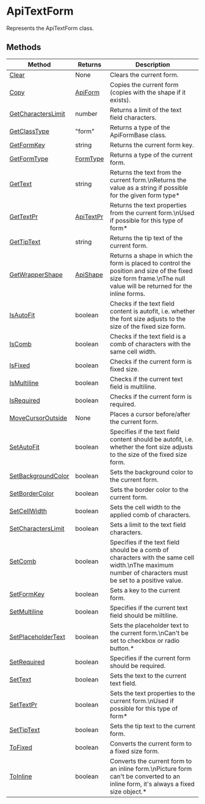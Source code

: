 # ApiTextForm

Represents the ApiTextForm class.


## Methods

| Method | Returns | Description |
| ------ | ------- | ----------- |
| [Clear](./Methods/Clear.md) | None | Clears the current form. |
| [Copy](./Methods/Copy.md) | [ApiForm](../Enumeration/ApiForm.md) | Copies the current form (copies with the shape if it exists). |
| [GetCharactersLimit](./Methods/GetCharactersLimit.md) | number | Returns a limit of the text field characters. |
| [GetClassType](./Methods/GetClassType.md) | "form" | Returns a type of the ApiFormBase class. |
| [GetFormKey](./Methods/GetFormKey.md) | string | Returns the current form key. |
| [GetFormType](./Methods/GetFormType.md) | [FormType](../Enumeration/FormType.md) | Returns a type of the current form. |
| [GetText](./Methods/GetText.md) | string | Returns the text from the current form.\nReturns the value as a string if possible for the given form type* |
| [GetTextPr](./Methods/GetTextPr.md) | [ApiTextPr](../../Word/ApiTextPr/ApiTextPr.md) | Returns the text properties from the current form.\nUsed if possible for this type of form* |
| [GetTipText](./Methods/GetTipText.md) | string | Returns the tip text of the current form. |
| [GetWrapperShape](./Methods/GetWrapperShape.md) | [ApiShape](../../Word/ApiShape/ApiShape.md) | Returns a shape in which the form is placed to control the position and size of the fixed size form frame.\nThe null value will be returned for the inline forms. |
| [IsAutoFit](./Methods/IsAutoFit.md) | boolean | Checks if the text field content is autofit, i.e. whether the font size adjusts to the size of the fixed size form. |
| [IsComb](./Methods/IsComb.md) | boolean | Checks if the text field is a comb of characters with the same cell width. |
| [IsFixed](./Methods/IsFixed.md) | boolean | Checks if the current form is fixed size. |
| [IsMultiline](./Methods/IsMultiline.md) | boolean | Checks if the current text field is multiline. |
| [IsRequired](./Methods/IsRequired.md) | boolean | Checks if the current form is required. |
| [MoveCursorOutside](./Methods/MoveCursorOutside.md) | None | Places a cursor before/after the current form. |
| [SetAutoFit](./Methods/SetAutoFit.md) | boolean | Specifies if the text field content should be autofit, i.e. whether the font size adjusts to the size of the fixed size form. |
| [SetBackgroundColor](./Methods/SetBackgroundColor.md) | boolean | Sets the background color to the current form. |
| [SetBorderColor](./Methods/SetBorderColor.md) | boolean | Sets the border color to the current form. |
| [SetCellWidth](./Methods/SetCellWidth.md) | boolean | Sets the cell width to the applied comb of characters. |
| [SetCharactersLimit](./Methods/SetCharactersLimit.md) | boolean | Sets a limit to the text field characters. |
| [SetComb](./Methods/SetComb.md) | boolean | Specifies if the text field should be a comb of characters with the same cell width.\nThe maximum number of characters must be set to a positive value. |
| [SetFormKey](./Methods/SetFormKey.md) | boolean | Sets a key to the current form. |
| [SetMultiline](./Methods/SetMultiline.md) | boolean | Specifies if the current text field should be miltiline. |
| [SetPlaceholderText](./Methods/SetPlaceholderText.md) | boolean | Sets the placeholder text to the current form.\nCan't be set to checkbox or radio button.* |
| [SetRequired](./Methods/SetRequired.md) | boolean | Specifies if the current form should be required. |
| [SetText](./Methods/SetText.md) | boolean | Sets the text to the current text field. |
| [SetTextPr](./Methods/SetTextPr.md) | boolean | Sets the text properties to the current form.\nUsed if possible for this type of form* |
| [SetTipText](./Methods/SetTipText.md) | boolean | Sets the tip text to the current form. |
| [ToFixed](./Methods/ToFixed.md) | boolean | Converts the current form to a fixed size form. |
| [ToInline](./Methods/ToInline.md) | boolean | Converts the current form to an inline form.\nPicture form can't be converted to an inline form, it's always a fixed size object.* |
